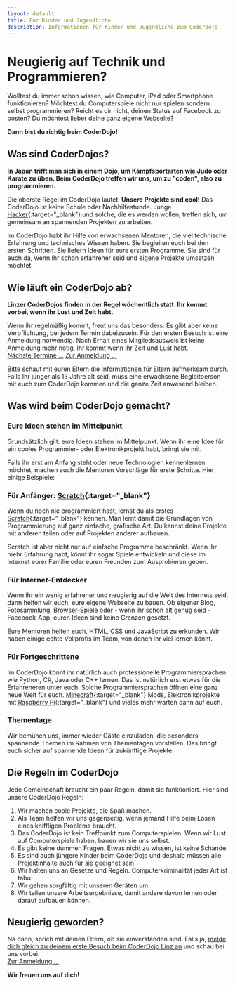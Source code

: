 ```yaml
---
layout: default
title: Für Kinder und Jugendliche
description: Informationen für Kinder und Jugendliche zum CoderDojo
---
```


# Neugierig auf Technik und Programmieren?

Wolltest du immer schon wissen, wie Computer, iPad oder Smartphone funktionieren? Möchtest du Computerspiele nicht nur spielen sondern selbst programmieren? Reicht es dir nicht, deinen Status auf Facebook zu posten? Du möchtest lieber deine ganz eigene Webseite? 

**Dann bist du richtig beim CoderDojo!**


## Was sind CoderDojos?

**In Japan trifft man sich in einem Dojo, um Kampfsportarten wie Judo oder Karate zu üben. Beim CoderDojo treffen wir uns, um zu "coden", also zu programmieren.**

Die oberste Regel im CoderDojo lautet: **Unsere Projekte sind cool!** Das CoderDojo ist keine Schule oder Nachhilfestunde. Junge [Hacker](http://ulm.ccc.de/old/chaos-seminar/hacker/hacker.pdf "Erklärung, was ein Hacker ist"){:target="_blank"} und solche, die es werden wollen, treffen sich, um gemeinsam an spannenden Projekten zu arbeiten.

Im CoderDojo habt ihr Hilfe von erwachsenen Mentoren, die viel technische Erfahrung und technisches Wissen haben. Sie begleiten euch bei den ersten Schritten. Sie liefern Ideen für eure ersten Programme. Sie sind für euch da, wenn Ihr schon erfahrener seid und eigene Projekte umsetzen möchtet.


## Wie läuft ein CoderDojo ab?

**Linzer CoderDojos finden in der Regel wöchentlich statt. Ihr kommt vorbei, wenn ihr Lust und Zeit habt.**

Wenn ihr regelmäßig kommt, freut uns das besonders. Es gibt aber keine Verpflichtung, bei jedem Termin dabeizusein. Für den ersten Besuch ist eine Anmeldung notwendig. Nach Erhalt eines Mitgliedsausweis ist keine Anmeldung mehr nötig. Ihr kommt wenn ihr Zeit und Lust habt.<br/>
<a class="btn btn-material-light-blue-700" href="/termine.html">Nächste Termine&nbsp;...</a>
<a class="btn btn-material-light-blue-700" href="/anmeldung.html">Zur Anmeldung&nbsp;...</a>&nbsp;

Bitte schaut mit euren Eltern die [Informationen für Eltern](eltern.html) aufmerksam durch. Falls Ihr jünger als 13 Jahre alt seid, muss eine erwachsene Begleitperson mit euch zum CoderDojo kommen und die ganze Zeit anwesend bleiben.


## Was wird beim CoderDojo gemacht?

### Eure Ideen stehen im Mittelpunkt

Grundsätzlich gilt: eure Ideen stehen im Mittelpunkt. Wenn ihr eine Idee für ein cooles Programmier- oder Elektronikprojekt habt, bringt sie mit.

Falls ihr erst am Anfang steht oder neue Technologien kennenlernen möchtet, machen euch die Mentoren Vorschläge für erste Schritte. Hier einige Beispiele:

### Für Anfänger: [Scratch](https://scratch.mit.edu/ "Homepage von Scratch"){:target="_blank"}

Wenn du noch nie programmiert hast, lernst du als erstes [Scratch](https://scratch.mit.edu/ "Homepage von Scratch"){:target="_blank"} kennen. Man lernt damit die Grundlagen von Programmierung auf ganz einfache, grafische Art. Du kannst deine Projekte mit anderen teilen oder auf Projekten anderer aufbauen.

Scratch ist aber nicht nur auf einfache Programme beschränkt. Wenn ihr mehr Erfahrung habt, könnt ihr sogar Spiele entwickeln und diese im Internet eurer Familie oder euren Freunden zum Ausprobieren geben.

### Für Internet-Entdecker

Wenn ihr ein wenig erfahrener und neugierig auf die Welt des Internets seid, dann helfen wir euch, eure eigene Webseite zu bauen. Ob eigener Blog, Fotosammlung, Browser-Spiele oder - wenn ihr schon alt genug seid - Facebook-App, euren Ideen sind keine Grenzen gesetzt.

Eure Mentoren helfen euch, HTML, CSS und JavaScript zu erkunden. Wir haben einige echte Vollprofis im Team, von denen ihr viel lernen könnt.

### Für Fortgeschrittene

Im CoderDojo könnt ihr natürlich auch professionelle Programmiersprachen wie Python, C#, Java oder C++ lernen. Das ist natürlich erst etwas für die Erfahreneren unter euch. Solche Programmiersprachen öffnen eine ganz neue Welt für euch. [Minecraft](https://minecraft.net/ "Homepage des Spiels Minecraft"){:target="_blank"} Mods, Elektronikprojekte mit [Raspberry Pi](https://www.raspberrypi.org/ "Homepage von Raspberry Pi"){:target="_blank"} und vieles mehr warten dann auf euch.

### Thementage

Wir bemühen uns, immer wieder Gäste einzuladen, die besonders spannende Themen im Rahmen von Thementagen vorstellen. Das bringt euch sicher auf spannende Ideen für zukünftige Projekte.


## Die Regeln im CoderDojo

Jede Gemeinschaft braucht ein paar Regeln, damit sie funktioniert. Hier sind unsere CoderDojo Regeln:

1. Wir machen coole Projekte, die Spaß machen.
1. Als Team helfen wir uns gegenseitig, wenn jemand Hilfe beim Lösen eines kniffligen Problems braucht.
1. Das CoderDojo ist kein Treffpunkt zum Computerspielen. Wenn wir Lust auf Computerspiele haben, bauen wir sie uns selbst.
1. Es gibt keine dummen Fragen. Etwas nicht zu wissen, ist keine Schande.
1. Es sind auch jüngere Kinder beim CoderDojo und deshalb müssen alle Projektinhalte auch für sie geeignet sein.
1. Wir halten uns an Gesetze und Regeln. Computerkriminalität jeder Art ist tabu.
1. Wir gehen sorgfältig mit unseren Geräten um.
1. Wir teilen unsere Arbeitsergebnisse, damit andere davon lernen oder darauf aufbauen können.


## Neugierig geworden?

Na dann, sprich mit deinen Eltern, ob sie einverstanden sind. Falls ja, [melde dich gleich zu deinem erste Besuch beim CoderDojo Linz an](/anmeldung.html) und schau bei uns vorbei.<br/>
<a class="btn btn-material-light-blue-700" href="/anmeldung.html">Zur Anmeldung&nbsp;...</a>

**Wir freuen uns auf dich!**
